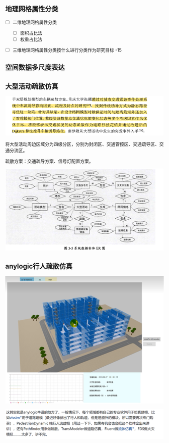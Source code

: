 ## 地理网格属性分类

- [ ] 二维地理网格属性分类

  - [ ] 面积占比法
  - [ ] 权重占比法

- [ ] 三维地理网格属性分类按什么进行分类作为研究目标 -15

## 空间数据多尺度表达

## 大型活动疏散仿真

![1719474276348](image/科研idea/1719474276348.png)

将大型活动周边区域分为四级分区，分别为封闭区、交通管控区、交通疏导区、交通分流区。

疏散方案：交通疏导方案、信号灯配置方案。

![1719474687751](image/科研idea/1719474687751.png)







## anylogic行人疏散仿真

![1727231066320](image/科研idea/1727231066320.png)




![1727233990472](image/科研idea/1727233990472.png)










